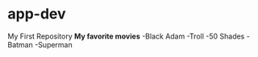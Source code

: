 # app-dev
My First Repository
**My favorite movies**
-Black Adam
-Troll
-50 Shades
-Batman
-Superman
